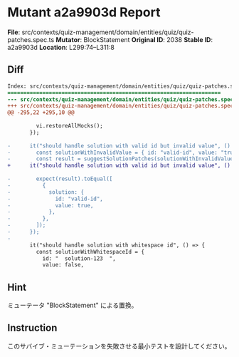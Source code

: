 # Mutant a2a9903d Report

**File**: src/contexts/quiz-management/domain/entities/quiz/quiz-patches.spec.ts
**Mutator**: BlockStatement
**Original ID**: 2038
**Stable ID**: a2a9903d
**Location**: L299:74–L311:8

## Diff

```diff
Index: src/contexts/quiz-management/domain/entities/quiz/quiz-patches.spec.ts
===================================================================
--- src/contexts/quiz-management/domain/entities/quiz/quiz-patches.spec.ts	original
+++ src/contexts/quiz-management/domain/entities/quiz/quiz-patches.spec.ts	mutated #2038
@@ -295,22 +295,10 @@
 
         vi.restoreAllMocks();
       });
 
-      it("should handle solution with valid id but invalid value", () => {
-        const solutionWithInvalidValue = { id: "valid-id", value: "true" };
-        const result = suggestSolutionPatches(solutionWithInvalidValue);
+      it("should handle solution with valid id but invalid value", () => {});
 
-        expect(result).toEqual([
-          {
-            solution: {
-              id: "valid-id",
-              value: true,
-            },
-          },
-        ]);
-      });
-
       it("should handle solution with whitespace id", () => {
         const solutionWithWhitespaceId = {
           id: "  solution-123  ",
           value: false,
```

## Hint

ミューテータ "BlockStatement" による置換。

## Instruction

このサバイブ・ミューテーションを失敗させる最小テストを設計してください。
